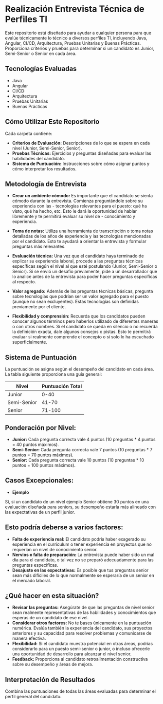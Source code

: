 # Realización Entrevista Técnica de Perfiles TI

Este repositorio está diseñado para ayudar a cualquier persona para que evalúe técnicamente lo técnico a diversos perfiles TI, incluyendo Java, Angular, CI/CD, Arquitectura, Pruebas Unitarias y Buenas Prácticas. Proporciona criterios y pruebas para determinar si un candidato es Junior, Semi-Senior o Senior en cada área.

## Tecnologías Evaluadas
- Java
- Angular
- CI/CD
- Arquitectura
- Pruebas Unitarias
- Buenas Prácticas

## Cómo Utilizar Este Repositorio

Cada carpeta contiene:
- **Criterios de Evaluación:** Descripciones de lo que se espera en cada nivel (Junior, Semi-Senior, Senior).
- **Pruebas Técnicas:** Ejercicios y preguntas diseñadas para evaluar las habilidades del candidato.
- **Sistema de Puntuación:** Instrucciones sobre cómo asignar puntos y cómo interpretar los resultados.


##  Metodología de Entrevista

- **Crear un ambiente cómodo:** Es importante que el candidato se sienta cómodo durante la entrevista. Comienza preguntándole sobre su experiencia con las - tecnologías relevantes para el puesto: qué ha visto, qué ha hecho, etc. Esto le dará la oportunidad de hablar libremente y te permitirá evaluar su nivel de - conocimiento y experiencia.

- **Toma de notas:** Utiliza una herramienta de transcripción o toma notas detalladas de los años de experiencia y las tecnologías mencionadas por el candidato. Esto te ayudará a orientar la entrevista y formular preguntas más relevantes.

- **Evaluación técnica:** Una vez que el candidato haya terminado de explicar su experiencia laboral, procede a las preguntas técnicas específicas según el nivel al que esté postulando (Junior, Semi-Senior o Senior). Si se envió un desafío previamente, pide a un desarrollador que lo analice antes de la entrevista para poder hacer preguntas específicas al respecto.

- **Valor agregado:** Además de las preguntas técnicas básicas, pregunta sobre tecnologías que podrían ser un valor agregado para el puesto (aunque no sean excluyentes). Estas tecnologías son definidas previamente por el cliente.

- **Flexibilidad y comprensión:** Recuerda que los candidatos pueden conocer algunos términos pero haberlos utilizado de diferentes maneras o con otros nombres. Si el candidato se queda en silencio o no recuerda la definición exacta, dale algunos consejos o pistas. Esto te permitirá evaluar si realmente comprende el concepto o si solo lo ha escuchado superficialmente.


## Sistema de Puntuación

La puntuación se asigna según el desempeño del candidato en cada área. La tabla siguiente proporciona una guía general:

| Nivel      | Puntuación Total |
|------------|------------------|
| Junior     | 0-40             |
| Semi-Senior| 41-70            |
| Senior     | 71-100           |


## Ponderación por Nivel:

- **Junior:** Cada pregunta correcta vale 4 puntos (10 preguntas * 4 puntos = 40 puntos máximos).
- **Semi-Senior:** Cada pregunta correcta vale 7 puntos (10 preguntas * 7 puntos = 70 puntos máximos).
- **Senior:** Cada pregunta correcta vale 10 puntos (10 preguntas * 10 puntos = 100 puntos máximos).

## Casos Excepcionales:
- **Ejemplo**

Sí, si un candidato de un nivel ejemplo Senior obtiene 30 puntos en una evaluación diseñada para seniors, su desempeño estaría más alineado con las expectativas de un perfil junior.

## Esto podría deberse a varios factores:

- **Falta de experiencia real:** El candidato podría haber exagerado su experiencia en el currículum o tener experiencia en proyectos que no requerían un nivel de conocimiento senior.
- **Nervios o falta de preparación:** La entrevista puede haber sido un mal día para el candidato, o tal vez no se preparó adecuadamente para las preguntas específicas.
- **Desajuste en las expectativas:** Es posible que tus preguntas senior sean más difíciles de lo que normalmente se esperaría de un senior en el mercado laboral.

## ¿Qué hacer en esta situación?

- **Revisar las preguntas:** Asegúrate de que las preguntas de nivel senior sean realmente representativas de las habilidades y conocimientos que esperas de un candidato de ese nivel.
- **Considerar otros factores:** No te bases únicamente en la puntuación numérica. Evalúa también la experiencia del candidato, sus proyectos anteriores y su capacidad para resolver problemas y comunicarse de manera efectiva.
- **Flexibilidad:** Si el candidato muestra potencial en otras áreas, podrías considerarlo para un puesto semi-senior o junior, o incluso ofrecerle una oportunidad de desarrollo para alcanzar el nivel senior.
- **Feedback:** Proporciona al candidato retroalimentación constructiva sobre su desempeño y áreas de mejora.


## Interpretación de Resultados

Combina las puntuaciones de todas las áreas evaluadas para determinar el perfil general del candidato.
